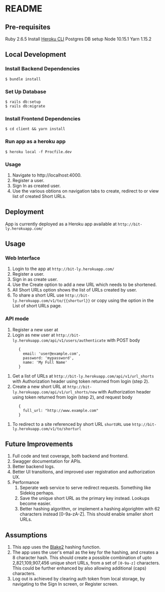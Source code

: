 # README

## Pre-requisites
Ruby 2.6.5
Install [Heroku CLI](https://devcenter.heroku.com/articles/heroku-cli)
Postgres DB setup
Node 10.15.1
Yarn 1.15.2

## Local Development
### Install Backend Dependencies

    $ bundle install    

### Set Up Database

    $ rails db:setup
    $ rails db:migrate

### Install Frontend Dependencies

    $ cd client && yarn install    

### Run app as a heroku app

    $ heroku local -f Procfile.dev

### Usage
1. Navigate to http://localhost:4000.
2. Register a user.
3. Sign In as created user.
4. Use the various obtions on navigation tabs to create, redirect to or view list of created Short URLs.

## Deployment
App is currently deployed as a Heroku app available at `http://bit-ly.herokuapp.com/`

## Usage
### Web Interface
1. Login to the app at `http://bit-ly.herokuapp.com/`
2. Register a user.
3. Sign in as create user.
4. Use the Create option to add a new URL which needs to be shortened. 
5. All Short URLs option shows the list of URLs created by user.
6. To share a short URL use `http://bit-ly.herokuapp.com/v1/to/{{shorturl}}` or copy using the option in the List of short URLs page.

### API mode
1. Register a new user at 
2. Login as new user at `http://bit-ly.herokuapp.com/api/v1/users/authenticate` with POST body
```
      {
        email: 'user@example.com',
        password: 'mypassword',
        name: 'My Full Name'
      }
```

1. Get a list of URLs at `http://bit-ly.herokuapp.com/api/v1/url_shorts` with Authorization header using token returned from login (step 2).
2. Create a new short URL at `http://bit-ly.herokuapp.com/api/v1/url_shorts/new` with Authorization header using token returned from login (step 2), and request body
```
      {
        full_url: "http://www.example.com"
      }
```

1. To redirect to a site referenced by short URL `shortURL` use `http://bit-ly.herokuapp.com/v1/to/shorturl`

## Future Improvements
1. Full code and test coverage, both backend and frontend.
2. Swagger documentation for APIs.
3. Better backend logs.
4. Better UI transitions, and improved user registration and authorization UX.
5. Performance
   1. Seperate web service to serve redirect requests. Something like Sidekiq perhaps.
   2. Save the unique short URL as the primary key instead. Lookups become easier.
   3. Better hashing algorithm, or implement a hashing algorightm with 62 characters instead [0-9a-zA-Z]. This should enable smaller short URLs.  

## Assumptions
1. This app uses the [Blake2](https://blake2.net/) hashing function.
2. The app uses the user's email as the key for the hashing, and creates a 8 character hash. This should create a possible combination of upto 2,821,109,907,456 unique short URLs, from a set of `[0-9a-z]` characters. This could be further enhanced by also allowing additional (caps) characters.
3. Log out is achieved by clearing auth token from local storage, by navigating to the Sign In screen, or Register screen.